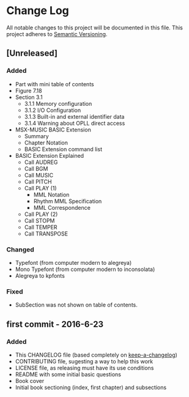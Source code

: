 # Change Log
All notable changes to this project will be documented in this file.
This project adheres to [Semantic Versioning](http://semver.org/).

## [Unreleased]
### Added
- Part with mini table of contents
- Figure 7.18
- Section 3.1
  - 3.1.1 Memory configuration
  - 3.1.2 I/O Configuration
  - 3.1.3 Built-in and external identifier data
  - 3.1.4 Warning about OPLL direct access
- MSX-MUSIC BASIC Extension
  - Summary
  - Chapter Notation
  - BASIC Extension command list
- BASIC Extension Explained
  - Call AUDREG
  - Call BGM
  - Call MUSIC
  - Call PITCH
  - Call PLAY (1)
    - MML Notation
    - Rhythm MML Specification
    - MML Correspondence
  - Call PLAY (2)
  - Call STOPM
  - Call TEMPER
  - Call TRANSPOSE

### Changed
- Typefont (from computer modern to alegreya)
- Mono Typefont (from computer modern to inconsolata)
- Alegreya to kpfonts

### Fixed
- SubSection was not shown on table of contents.

## first commit - 2016-6-23
### Added
- This CHANGELOG file (based completely on [keep-a-changelog])
- CONTRIBUTING file, sugesting a way to help this work
- LICENSE file, as releasing must have its use conditions
- README with some initial basic questions
- Book cover
- Initial book sectioning (index, first chapter) and subsections

[keep-a-changelog]: https://github.com/olivierlacan/keep-a-changelog/blob/master/CHANGELOG.md
